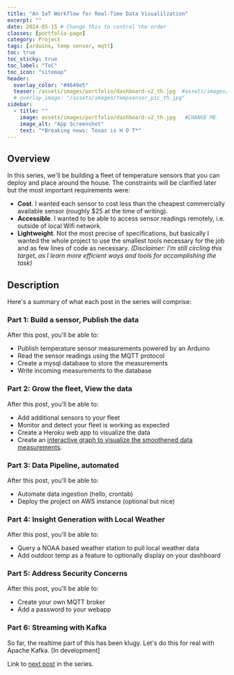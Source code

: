 ```yaml
---
title: "An IoT Workflow for Real-Time Data Visualilzation"
excerpt: ""
date: 2024-05-15 # Change this to control the order
classes: [portfolio-page]
category: Project
tags: [arduino, temp sensor, mqtt]
toc: true
toc_sticky: true  
toc_label: "ToC"  
toc_icon: "sitemap"   
header:
  overlay_color: "#4649e5"
  teaser: /assets/images/portfolio/dashboard-v2_th.jpg  #assets/images/portfolio/eyemodel_Viz_teaser.jpg
  # overlay_image: "/assets/images/tempsensor_pic_th.jpg"
sidebar:
  - title: ""
    image: assets/images/portfolio/dashboard-v2_th.jpg   #CHANGE ME
    image_alt: "App Screenshot"
    text: "*Breaking news: Texas is H O T*"
---
```


## Overview
In this series, we'll be building a fleet of temperature sensors that you can deploy and place around the house. The constraints will be clarified later but the most important requirements were:
* **Cost**. I wanted each sensor to cost less than the cheapest commercially available sensor (roughly $25 at the time of writing).
* **Accessible**. I wanted to be able to access sensor readings remotely, i.e. outside of local Wifi network.
* **Lightweight**. Not the most precise of specifications, but basically I wanted the whole project to use the smallest tools necessary for the job and as few lines of code as necessary. *(Disclaimer: I'm still circling this target, as I learn more efficient ways and tools for accomplishing the task)*

## Description
Here's a summary of what each post in the series will comprise:

### Part 1: Build a sensor, Publish the data
After this post, you'll be able to:
* Publish temperature sensor measurements powered by an Arduino
* Read the sensor readings using the MQTT protocol
* Create a mysql database to store the measurements
* Write incoming measurements to the database

### Part 2: Grow the fleet, View the data
After this post, you'll be able to:
* Add additional sensors to your fleet
* Monitor and detect your fleet is working as expected
* Create a Heroku web app to visualize the data
* Create an [interactive graph to visualize the smoothened data measurements](http://barb-iot-temp.herokuapp.com/).

### Part 3: Data Pipeline, automated
After this post, you'll be able to:
- Automate data ingestion (hello, crontab)
- Deploy the project on AWS instance (optional but nice)

### Part 4: Insight Generation with Local Weather
After this post, you'll be able to:
- Query a NOAA based weather station to pull local weather data
- Add outdoor temp as a feature to optionally display on your dashboard

### Part 5: Address Security Concerns
After this post, you'll be able to:
- Create your own MQTT broker
- Add a password to your webapp

### Part 6: Streaming with Kafka
So far, the realtime part of this has been klugy. Let's do this for real with Apache Kafka.
[In development]

Link to [next post](/temp-sensor-01/) in the series.

